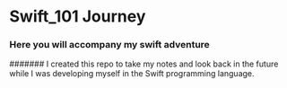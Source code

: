 # Swift_101 Journey

### Here you will accompany my swift adventure

####### I created this repo to take my notes and look back in the future while I was developing myself in the Swift programming language.
